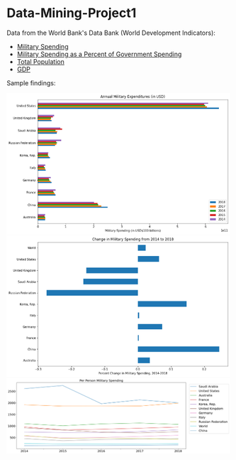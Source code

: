 # Data-Mining-Project1

Data from the World Bank's Data Bank (World Development Indicators):
<ul>
  <li><a href="https://data-worldbank-org.proxygw.wrlc.org/indicator/MS.MIL.XPND.CD">Military Spending</a></li>
  <li><a href="https://data-worldbank-org.proxygw.wrlc.org/indicator/MS.MIL.XPND.ZS">Military Spending as a Percent of Government Spending</a></li>
  <li><a href="https://data-worldbank-org.proxygw.wrlc.org/indicator/SP.POP.TOTL">Total Population</a></li>
  <li><a href="https://data-worldbank-org.proxygw.wrlc.org/indicator/NY.GDP.MKTP.CD">GDP</a></li>
</ul>

<p>Sample findings:</p>

<img src="https://github.com/themarkdelong/Data-Mining-Project1/blob/main/Charts/1%20-%20Annual%20Military%20Expenditure.png" alt="Graph of Annual Military Expenditures for 10 Countries">

<img src="https://github.com/themarkdelong/Data-Mining-Project1/blob/main/Charts/4%20-%20Percent%20Change%20of%20Military%20Spending.png" alt="Graph of Percent Change in Military Spending for 10 Countries from 2014 to 2018">

<img src="https://github.com/themarkdelong/Data-Mining-Project1/blob/main/Charts/8%20-%20Per%20Person%20Military%20Spending.png" alt="Graph of Per Person Military Spending for 10 Countries">


